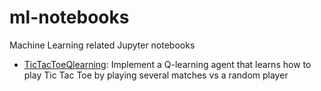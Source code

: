 # ml-notebooks
Machine Learning related Jupyter notebooks

* [TicTacToeQlearning](https://github.com/nicopi/ml-notebooks/blob/master/TicTacToeQlearning.ipynb): Implement a Q-learning agent that learns how to play Tic Tac Toe by playing several matches vs a random player
